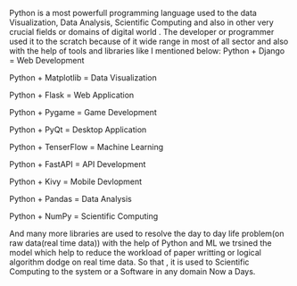 Python is a most powerfull programming language used to the data Visualization, Data Analysis, Scientific Computing and also in other very crucial fields or domains of digital world . The developer or programmer used it to the scratch because of it wide range in most of all sector and also with the help of tools and libraries like I mentioned below:
Python + Django = Web Development

Python + Matplotlib = Data Visualization

Python + Flask = Web Application

Python + Pygame = Game Development

Python + PyQt = Desktop Application

Python + TenserFlow = Machine Learning

Python + FastAPI = API Development

Python + Kivy = Mobile Devlopment

Python + Pandas = Data Analysis

Python + NumPy = Scientific Computing


And many more libraries are used to resolve the day to day life problem(on raw data(real time data)) with the help of Python and ML we trsined the model which help to reduce the workload of paper writting or logical algorithm dodge on real time data. So that , it is used to  Scientific Computing to the system or a Software in any domain Now a Days.

